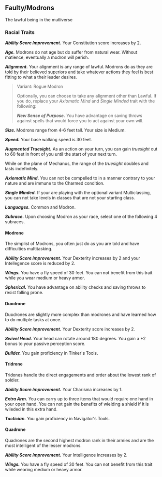 ## Faulty/Modrons
The lawful being in the mutliverse
### Racial Traits
***Ability Score Improvement.*** Your Constitution score increases by 2. 

***Age.*** Modrons do not age but do suffer from natural wear. Without matience, eventually a modron will perish. 

***Alignment.*** Your alignment is any range of lawful. Modrons do as they are told by their believed superiors and take whatever actions they feel is best fitting to what a their leader desires. 

> Variant: Rogue Modron
>
> Optionally, you can choose to take any alignment other than Lawful. If you do, replace your *Axiomatic Mind* and *Single Minded* trait with the following:
>
>***New Sense of Purpose.*** You have advantage on saving throws against spells that would force you to act against your own will. 

***Size.*** Modrons range from 4-6 feet tall. Your size is Medium. 

***Speed.*** Your base walking speed is 30 feet. 

***Augmented Truesight.*** As an action on your turn, you can gain *truesight* out to 60 feet in front of you until the start of your next turn. 

While on the plane of Mechanus, the range of the *truesight* doubles and lasts indefinitely. 

***Axiomatic Mind.*** You can not be compelled to in a manner contrary to your nature and are immune to the Charmed condition.

***Single Minded.*** If your are playing with the optional variant Multiclassing, you can not take levels in classes that are not your starting class. 

***Languages.*** Common and Modron.

***Subrace.*** Upon choosing Modron as your race, select one of the following 4 subraces. 


#### Modrone
The simplist of Modrons, you often just do as you are told and have difficulties multitasking.

***Ability Score Improvement.*** Your Dexterity increases by 2 and your Intellegence score is reduced by 2. 

***Wings.*** You have a fly speed of 30 feet. You can not benefit from this trait while you wear medium or heavy armor. 

***Spherical.*** You have advantage on ability checks and saving throws to resist falling prone. 

#### Duodrone
Duodrones are slightly more complex than modrones and have learned how to do multiple tasks at once.

***Ability Score Improvement.*** Your Dexterity score increases by 2.

***Swivel Head.*** Your head can rotate around 180 degrees. You gain a +2 bonus to your passive perception score.

***Builder.*** You gain proficiency in Tinker's Tools. 

#### Tridrone
Tridones handle the direct engagements and order about the lowest rank of soldier. 

***Ability Score Improvement.*** Your Charisma increases by 1.

***Extra Arm.*** You can carry up to three items that would require one hand in your open hand. You can not gain the benefits of wielding a shield if it is wileded in this extra hand.

***Tactician.*** You gain proficiency in Navigator's Tools.

#### Quadrone
Quadrones are the second highest modron rank in their armies and are the most intelligent of the lesser modrons.

***Ability Score Improvement.*** Your Intelligence increases by 2.

***Wings.*** You have a fly speed of 30 feet. You can not benefit from this trait while wearing medium or heavy armor. 


